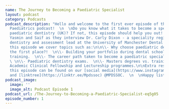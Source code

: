 ```yaml
---
name: The Journey to Becoming a Paediatric Specialist
layout: podcast
category: Podcasts
podcast_description: "Hello and welcome to the first ever episode of the BITEsize
  Paediatrics podcast!  \n  \nDo you know what it takes to become a specialist in
  paediatric dentistry (UK)? If not, this episode should help you out!  \n  \nJoin
  Yasmin and Saif as they interview Dr. Carly Dixon - a speciality registrar in paediatric
  dentistry and assessment lead at the University of Manchester Dental School.\n\nIn
  this episode we cover topics such as:\n\n\\- Why choose paediatric dentistry in
  the first place?!  \n\\- Building your portfolio during dental school and postgraduate
  training.  \n\\- The career path taken to become a paediatric specialist and consultant.
  \ \n\\- Paediatric dentistry exams.  \n\\- Masters degrees vs. training posts.  \n\\-
  Academic Clinical Fellowship and Lectureship programmes.\n\nExtra resources to accompany
  this episode can be found on our [social media](https://www.instagram.com/mpdssoc/?hl=en)
  and [linktree](https://linktr.ee/Mpdssoc) @MPDSSOC.  \n  \nHappy listening!"
podcast_image:
  image: ''
  image_alt: Podcast Episode 1
podcast_url: /The-Journey-to-Becoming-a-Paediatric-Specialist-eq5g05
episode_number: 1
---
```

